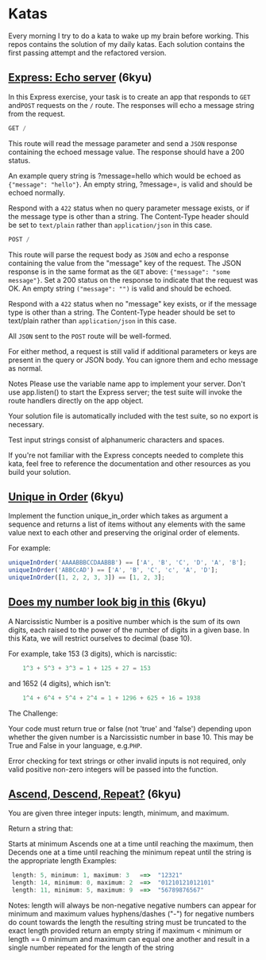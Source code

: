 # Katas

Every morning I try to do a kata to wake up my brain before working.
This repos contains the solution of my daily katas. Each solution contains the first passing attempt and the refactored version.

## [Express: Echo server](https://www.codewars.com/kata/62bf6fa7eccf8e000f9cae60) (6kyu)

In this Express exercise, your task is to create an app that responds to `GET` and`POST` requests on the `/` route. The responses will echo a message string from the request.

```js
GET /
```

This route will read the message parameter and send a `JSON` response containing the echoed message value. The response should have a 200 status.

An example query string is ?message=hello which would be echoed as `{"message": "hello"}`. An empty string, ?message=, is valid and should be echoed normally.

Respond with a `422` status when no query parameter message exists, or if the message type is other than a string. The Content-Type header should be set to `text/plain` rather than `application/json` in this case.

```js
POST /
```

This route will parse the request body as `JSON` and echo a response containing the value from the "message" key of the request. The JSON response is in the same format as the `GET` above: `{"message": "some message"}`. Set a 200 status on the response to indicate that the request was OK. An empty string `("message": "")` is valid and should be echoed.

Respond with a `422` status when no "message" key exists, or if the message type is other than a string. The Content-Type header should be set to text/plain rather than `application/json` in this case.

All `JSON` sent to the `POST` route will be well-formed.

For either method, a request is still valid if additional parameters or keys are present in the query or JSON body. You can ignore them and echo message as normal.

Notes
Please use the variable name app to implement your server. Don't use app.listen() to start the Express server; the test suite will invoke the route handlers directly on the app object.

Your solution file is automatically included with the test suite, so no export is necessary.

Test input strings consist of alphanumeric characters and spaces.

If you're not familiar with the Express concepts needed to complete this kata, feel free to reference the documentation and other resources as you build your solution.

## [Unique in Order](https://www.codewars.com/kata/5287e858c6b5a9678200083c/javascript) (6kyu)

Implement the function unique_in_order which takes as argument a sequence and returns a list of items without any elements with the same value next to each other and preserving the original order of elements.

For example:

```js
uniqueInOrder('AAAABBBCCDAABBB') == ['A', 'B', 'C', 'D', 'A', 'B'];
uniqueInOrder('ABBCcAD') == ['A', 'B', 'C', 'c', 'A', 'D'];
uniqueInOrder([1, 2, 2, 3, 3]) == [1, 2, 3];
```

## [Does my number look big in this](https://www.codewars.com/kata/5287e858c6b5a9678200083c/javascript) (6kyu)

A Narcissistic Number is a positive number which is the sum of its own digits, each raised to the power of the number of digits in a given base. In this Kata, we will restrict ourselves to decimal (base 10).

For example, take 153 (3 digits), which is narcisstic:

```js
    1^3 + 5^3 + 3^3 = 1 + 125 + 27 = 153
```

and 1652 (4 digits), which isn't:

```js
    1^4 + 6^4 + 5^4 + 2^4 = 1 + 1296 + 625 + 16 = 1938
```

The Challenge:

Your code must return true or false (not 'true' and 'false') depending upon whether the given number is a Narcissistic number in base 10. This may be True and False in your language, e.g.`PHP`.

Error checking for text strings or other invalid inputs is not required, only valid positive non-zero integers will be passed into the function.

## [Ascend, Descend, Repeat?](https://www.codewars.com/kata/62ca07aaedc75c88fb95ee2f) (6kyu)

You are given three integer inputs: length, minimum, and maximum.

Return a string that:

Starts at minimum
Ascends one at a time until reaching the maximum, then
Decends one at a time until reaching the minimum
repeat until the string is the appropriate length
Examples:

```js
 length: 5, minimum: 1, maximum: 3   ==>  "12321"
 length: 14, minimum: 0, maximum: 2  ==>  "01210121012101"
 length: 11, minimum: 5, maximum: 9  ==>  "56789876567"
```

Notes:
length will always be non-negative
negative numbers can appear for minimum and maximum values
hyphens/dashes ("-") for negative numbers do count towards the length
the resulting string must be truncated to the exact length provided
return an empty string if maximum < minimum or length == 0
minimum and maximum can equal one another and result in a single number repeated for the length of the string
